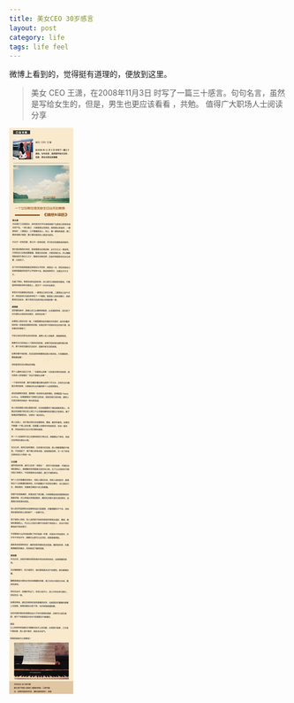 ```yaml
---
title: 美女CEO 30岁感言
layout: post
category: life
tags: life feel
---
```


微博上看到的，觉得挺有道理的，便放到这里。  
> 美女 CEO 王潇，在2008年11月3日 时写了一篇三十感言。句句名言，虽然是写给女生的，但是，男生也更应该看看 ，共勉。 值得广大职场人士阅读分享

![](images/life-female-ceo-30-feelings.jpg)
